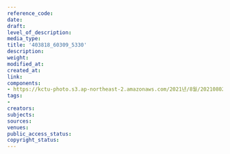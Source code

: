 ```yaml
---
reference_code: 
date: 
draft: 
level_of_description: 
media_type: 
title: '403818_60309_5330'
description: 
weight: 
modified_at: 
created_at: 
link: 
components:
- https://kctu-photo.s3.ap-northeast-2.amazonaws.com/2021년/8월/20210802_민주노총+탄압중단+요구+진보정당+공동기자회견/403818_60309_5330.jpg
tags:
- 
creators: 
subjects: 
sources: 
venues: 
public_access_status: 
copyright_status: 
---
```

